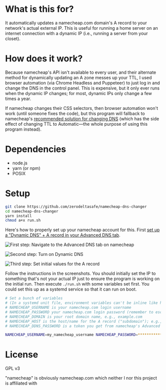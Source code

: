 # What is this for?

It automatically updates a namecheap.com domain's A record to your network's actual external IP. This is useful for running a home server on an internet connection with a dynamic IP (i.e., running a server from your closet).

# How does it work?

Because namecheap's API isn't available to every user, and their alternate method for dynamically updating an A zone messes up your TTL, I used browser automation (via Chrome Headless and Puppeteer) to just log in and change the DNS in the control panel. This is expensive, but it only ever runs when the dynamic IP changes; for most, dynamic IPs only change a few times a year.

If namecheap changes their CSS selectors, then browser automation won't work (until someone fixes the code), but this program will fallback to namecheap's [recommended solution for changing DNS][1] (which has the side effect of changing TTL to Automatic—the whole purpose of using this program instead).

# Dependencies

- node.js
- yarn (or npm)
- POSIX

# Setup

```bash
git clone https://github.com/zerodeltasafe/namecheap-dns-changer
cd namecheap-dns-changer
yarn install
chmod a+x run.sh
```

Here's how to properly set up your namecheap account for this. First [set up a "Dynamic DNS" + A record in your Advanced DNS tab][1].

![First step: Navigate to the Advanced DNS tab on namecheap](https://i.imgur.com/EIeMqVl.jpg)

![Second step: Turn on Dynamic DNS](https://i.imgur.com/toq8v2D.jpg)

![Third step: Set initial values for the A record](https://i.imgur.com/hmNAhfn.jpg)


Follow the instructions in the screenshots. You should initially set the IP to something that's not your actual IP just to ensure the program is working on the initial run. Then execute `./run.sh` with some variables set first. You could set this up as a systemd service so that it can run on boot.

```bash
# Set a bunch of variables
# (In a systemd unit file, environment variables can't be inline like here.)
# NAMECHEAP_USERNAME is your namecheap.com login username
# NAMECHEAP_PASSWORD your namecheap.com login password (remember to escape properly for bash)
# NAMECHEAP_DOMAIN is your root domain name, e.g., example.com
# NAMECHEAP_HOST is the host/name for the A record ("subdomain"); e.g., for my.example.com, "my" should be the value of this var
# NAMECHEAP_DDNS_PASSWORD is a token you get from namecheap's Advanced DNS tab by switching on "dynamic DNS"

NAMECHEAP_USERNAME=my_namecheap_username NAMECHEAP_PASSWORD=************** NAMECHEAP_DOMAIN=example.com NAMECHEAP_HOST=my NAMECHEAP_DDNS_PASSWORD=9a16830f06be49d09d02bd61896acdb9 ./run.sh
```

# License

GPL v3

"namecheap" is obviously namecheap.com which neither I nor this project is affiliated with


 [1]: https://www.namecheap.com/support/knowledgebase/article.aspx/29/11/how-to-use-the-browser-to-dynamically-update-hosts-ip
